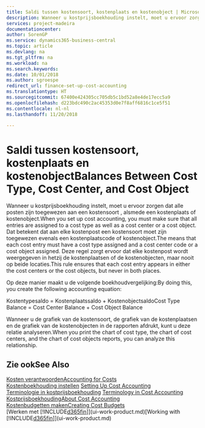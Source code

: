 ```yaml
---
title: Saldi tussen kostensoort, kostenplaats en kostenobject | Microsoft Docs
description: Wanneer u kostprijsboekhouding instelt, moet u ervoor zorgen dat alle posten zijn toegewezen aan een kostensoort , alsmede een kostenplaats of kostenobject. Dat betekent dat aan elke kostenpost een kostensoort moet zijn toegewezen evenals een kostenplaatscode of kostenobject. Deze regel zorgt ervoor dat elke kostenpost wordt weergegeven in hetzij de kostenplaatsen of de kostenobjecten, maar nooit op beide locaties.
services: project-madeira
documentationcenter: 
author: SorenGP
ms.service: dynamics365-business-central
ms.topic: article
ms.devlang: na
ms.tgt_pltfrm: na
ms.workload: na
ms.search.keywords: 
ms.date: 10/01/2018
ms.author: sgroespe
redirect_url: finance-set-up-cost-accounting
ms.translationtype: HT
ms.sourcegitcommit: 67400e424305cc705db5c1bd52a8e4de17ecc5a9
ms.openlocfilehash: d223bdc490c2ac45353d0e7f8aff6816c1ce5f51
ms.contentlocale: nl-nl
ms.lasthandoff: 11/20/2018

---
```

# <a name="balances-between-cost-type-cost-center-and-cost-object"></a><span data-ttu-id="492ff-105">Saldi tussen kostensoort, kostenplaats en kostenobject</span><span class="sxs-lookup"><span data-stu-id="492ff-105">Balances Between Cost Type, Cost Center, and Cost Object</span></span>
<span data-ttu-id="492ff-106">Wanneer u kostprijsboekhouding instelt, moet u ervoor zorgen dat alle posten zijn toegewezen aan een kostensoort , alsmede een kostenplaats of kostenobject.</span><span class="sxs-lookup"><span data-stu-id="492ff-106">When you set up cost accounting, you must make sure that all entries are assigned to a cost type as well as a cost center or a cost object.</span></span> <span data-ttu-id="492ff-107">Dat betekent dat aan elke kostenpost een kostensoort moet zijn toegewezen evenals een kostenplaatscode of kostenobject.</span><span class="sxs-lookup"><span data-stu-id="492ff-107">The means that each cost entry must have a cost type assigned and a cost center code or a cost object assigned.</span></span> <span data-ttu-id="492ff-108">Deze regel zorgt ervoor dat elke kostenpost wordt weergegeven in hetzij de kostenplaatsen of de kostenobjecten, maar nooit op beide locaties.</span><span class="sxs-lookup"><span data-stu-id="492ff-108">This rule ensures that each cost entry appears in either the cost centers or the cost objects, but never in both places.</span></span>  

 <span data-ttu-id="492ff-109">Op deze manier maakt u de volgende boekhoudvergelijking:</span><span class="sxs-lookup"><span data-stu-id="492ff-109">By doing this, you create the following accounting equation:</span></span>  

 <span data-ttu-id="492ff-110">Kostentypesaldo = Kostenplaatssaldo + Kostenobjectsaldo</span><span class="sxs-lookup"><span data-stu-id="492ff-110">Cost Type Balance = Cost Center Balance + Cost Object Balance</span></span>  

 <span data-ttu-id="492ff-111">Wanneer u de grafiek van de kostensoort, de grafiek van de kostenplaatsen en de grafiek van de kostenobjecten in de rapporten afdrukt, kunt u deze relatie analyseren.</span><span class="sxs-lookup"><span data-stu-id="492ff-111">When you print the chart of cost type, the chart of cost centers, and the chart of cost objects reports, you can analyze this relationship.</span></span>  

## <a name="see-also"></a><span data-ttu-id="492ff-112">Zie ook</span><span class="sxs-lookup"><span data-stu-id="492ff-112">See Also</span></span>  
[<span data-ttu-id="492ff-113">Kosten verantwoorden</span><span class="sxs-lookup"><span data-stu-id="492ff-113">Accounting for Costs</span></span>](finance-manage-cost-accounting.md)  
 <span data-ttu-id="492ff-114">[Kostenboekhouding instellen](finance-set-up-cost-accounting.md) </span><span class="sxs-lookup"><span data-stu-id="492ff-114">[Setting Up Cost Accounting](finance-set-up-cost-accounting.md) </span></span>  
 <span data-ttu-id="492ff-115">[Terminologie in kostprijsboekhouding](finance-terminology-in-cost-accounting.md) </span><span class="sxs-lookup"><span data-stu-id="492ff-115">[Terminology in Cost Accounting](finance-terminology-in-cost-accounting.md) </span></span>  
 [<span data-ttu-id="492ff-116">Kostprijsboekhouding</span><span class="sxs-lookup"><span data-stu-id="492ff-116">About Cost Accounting</span></span>](finance-about-cost-accounting.md)  
 [<span data-ttu-id="492ff-117">Kostenbudgetten maken</span><span class="sxs-lookup"><span data-stu-id="492ff-117">Creating Cost Budgets</span></span>](finance-create-cost-budgets.md)  
 <span data-ttu-id="492ff-118">[Werken met [!INCLUDE[d365fin](includes/d365fin_md.md)]](ui-work-product.md)</span><span class="sxs-lookup"><span data-stu-id="492ff-118">[Working with [!INCLUDE[d365fin](includes/d365fin_md.md)]](ui-work-product.md)</span></span>

